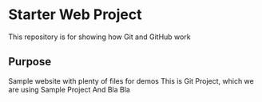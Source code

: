 # Starter Web Project

This repository is for showing how Git and GitHub work

## Purpose

Sample website with plenty of files for demos
This is Git Project, which we are using Sample Project
And Bla Bla 
